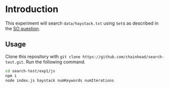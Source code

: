 # Introduction

This experiment will search `data/haystack.txt` using `Set`s as described in the [SO question](https://stackoverflow.com/a/63187134/919480).

## Usage

Clone this repository with `git clone https://github.com/chainhead/search-test.git`. Run the following command.

```bash
cd search-test/exp1/js
npm i
node index.js haystack numKeywords numIterations
```
